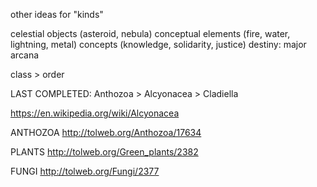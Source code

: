 other ideas for "kinds"

celestial objects (asteroid, nebula)
conceptual elements (fire, water, lightning, metal)
concepts (knowledge, solidarity, justice)
destiny: major arcana

class > order


LAST COMPLETED:
Anthozoa > Alcyonacea > Cladiella

https://en.wikipedia.org/wiki/Alcyonacea

ANTHOZOA
http://tolweb.org/Anthozoa/17634

PLANTS
http://tolweb.org/Green_plants/2382

FUNGI
http://tolweb.org/Fungi/2377